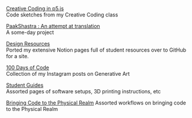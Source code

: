 
[Creative Coding in p5.js](https://jesmehta.github.io/P5-for-TI1/)  
Code sketches from my Creative Coding class

[PaakShastra : An attempt at translation](https://jesmehta.github.io/Paak-Shastra/)  
A some-day project

[Design Resources](https://jesmehta.github.io/Notion_site/Data%20Visualization%20Resources%203547efbca6e9464ca93cbecf290c885e.html)  
Ported my extensive Notion pages full of student resources over to GitHub for a site.

[100 Days of Code](100%20Days%20of%20Code/readme.md)  
Collection of my Instagram posts on Generative Art

[Student Guides](https://jesmehta.github.io/student-guides/)  
Assorted pages of software setups, 3D printing instructions, etc

[Bringing Code to the Physical Realm](https://jesmehta.github.io/CodeToPhysical/) 
Assorted workflows on bringing code to the Physical Realm
